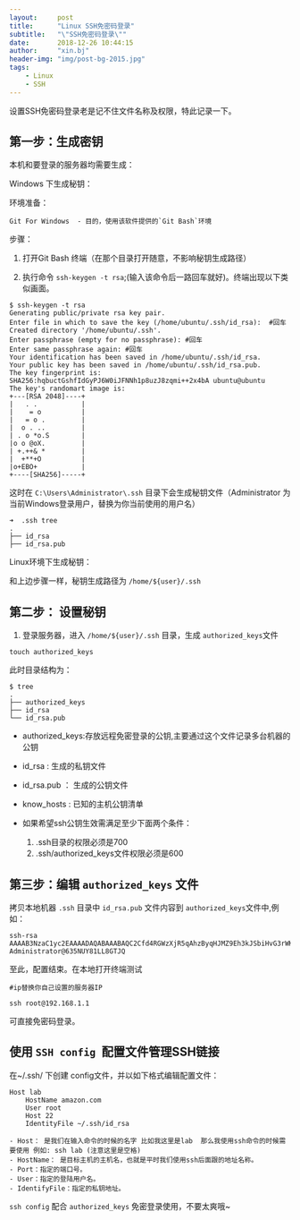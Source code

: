 ```yaml
---
layout:     post
title:      "Linux SSH免密码登录"
subtitle:   "\"SSH免密码登录\"" 
date:       2018-12-26 10:44:15
author:     "xin.bj"
header-img: "img/post-bg-2015.jpg"
tags:
    - Linux
    - SSH
---
```


设置SSH免密码登录老是记不住文件名称及权限，特此记录一下。

## 第一步：生成密钥

本机和要登录的服务器均需要生成：

Windows 下生成秘钥：

环境准备：

    Git For Windows  - 目的，使用该软件提供的`Git Bash`环境

步骤：

1. 打开Git Bash 终端（在那个目录打开随意，不影响秘钥生成路径）

2. 执行命令 `ssh-keygen -t rsa`;(输入该命令后一路回车就好)。终端出现以下类似画面。

```shell
$ ssh-keygen -t rsa
Generating public/private rsa key pair.
Enter file in which to save the key (/home/ubuntu/.ssh/id_rsa):  #回车
Created directory '/home/ubuntu/.ssh'.
Enter passphrase (empty for no passphrase): #回车
Enter same passphrase again: #回车
Your identification has been saved in /home/ubuntu/.ssh/id_rsa.
Your public key has been saved in /home/ubuntu/.ssh/id_rsa.pub.
The key fingerprint is:
SHA256:hqbuctGshfIdGyPJ6W0iJFNNh1p8uzJ8zqmi++2x4bA ubuntu@ubuntu
The key's randomart image is:
+---[RSA 2048]----+
|   . .           |
|    = o          |
|   = o .         |
|  o . ..         |
| . o *o.S        |
|o o @oX.         |
| +.++& *         |
|  +**+O          |
|o+EBO+           |
+----[SHA256]-----+
```

这时在 `C:\Users\Administrator\.ssh` 目录下会生成秘钥文件（Administrator 为当前Windows登录用户，替换为你当前使用的用户名）

```shell
➜  .ssh tree
.
├── id_rsa
├── id_rsa.pub
```

Linux环境下生成秘钥：

和上边步骤一样，秘钥生成路径为 `/home/${user}/.ssh`


## 第二步： 设置秘钥

1. 登录服务器，进入 `/home/${user}/.ssh` 目录，生成 `authorized_keys`文件

```shell
touch authorized_keys
```
此时目录结构为：

```
$ tree
.
├── authorized_keys
├── id_rsa
└── id_rsa.pub

```

- authorized_keys:存放远程免密登录的公钥,主要通过这个文件记录多台机器的公钥

- id_rsa : 生成的私钥文件

- id_rsa.pub ： 生成的公钥文件

- know_hosts : 已知的主机公钥清单

- 如果希望ssh公钥生效需满足至少下面两个条件：
    1) .ssh目录的权限必须是700
    2) .ssh/authorized_keys文件权限必须是600

## 第三步：编辑 `authorized_keys` 文件

拷贝本地机器 `.ssh` 目录中 `id_rsa.pub` 文件内容到 `authorized_keys`文件中,例如：

```
ssh-rsa AAAAB3NzaC1yc2EAAAADAQABAAABAQC2Cfd4RGWzXjR5qAhzByqHJMZ9Eh3kJSbiHvG3rWK+DxtFSGj/nw6x7UuoLg/077LsSqLYcNxVoiKKrTDvdEq/5KoB95nU+QMd62dlRlI6Icj2kXXXXXXXXX4Nl0EIB19dD0icU13jOwlRl96ATzqC6Bnq4P4cYC/A9DRJSEiG1wwpFNDOm6nn6U+IT5ZuXY1TjAliWNVTCALdsyN5GKRP7d8YmGBm49FFwXlj0mQYJAWfFrZyuoby61CZt6cfNjINTE9v7VLWrOcNnHu+CXUoCh84jx8clGsgmeGGDnOjHVnDsl4vMqAWUp20kwphP2bSRrli0+z4GnqMfiD/oDF Administrator@635NUY81LL8GTJQ
```

至此，配置结束。在本地打开终端测试 

```shell
#ip替换你自己设置的服务器IP

ssh root@192.168.1.1 
```
可直接免密码登录。


## 使用 `SSH config `配置文件管理SSH链接

在~/.ssh/ 下创建 config文件，并以如下格式编辑配置文件：

```
Host lab
    HostName amazon.com
    User root
    Host 22
    IdentityFile ~/.ssh/id_rsa
```

    - Host： 是我们在输入命令的时候的名字 比如我这里是lab  那么我使用ssh命令的时候需要使用 例如: ssh lab (注意这里是空格)
    - HostName： 是目标主机的主机名，也就是平时我们使用ssh后面跟的地址名称。
    - Port：指定的端口号。
    - User：指定的登陆用户名。
    - IdentifyFile：指定的私钥地址。


`ssh config` 配合 `authorized_keys` 免密登录使用，不要太爽哦~
